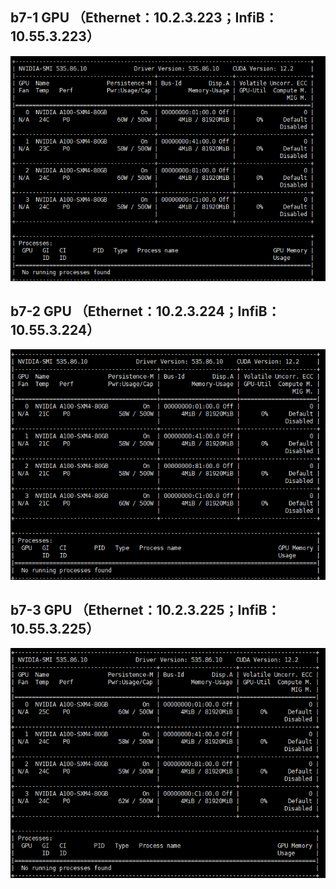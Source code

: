 ## b7-1 GPU （Ethernet：10.2.3.223；InfiB：10.55.3.223）
![b7-1](./images/b7-1.png) 
## b7-2 GPU （Ethernet：10.2.3.224；InfiB：10.55.3.224）
![b7-2](./images/b7-2.png)  
## b7-3 GPU （Ethernet：10.2.3.225；InfiB：10.55.3.225）
![b7-3](./images/b7-3.png)  
